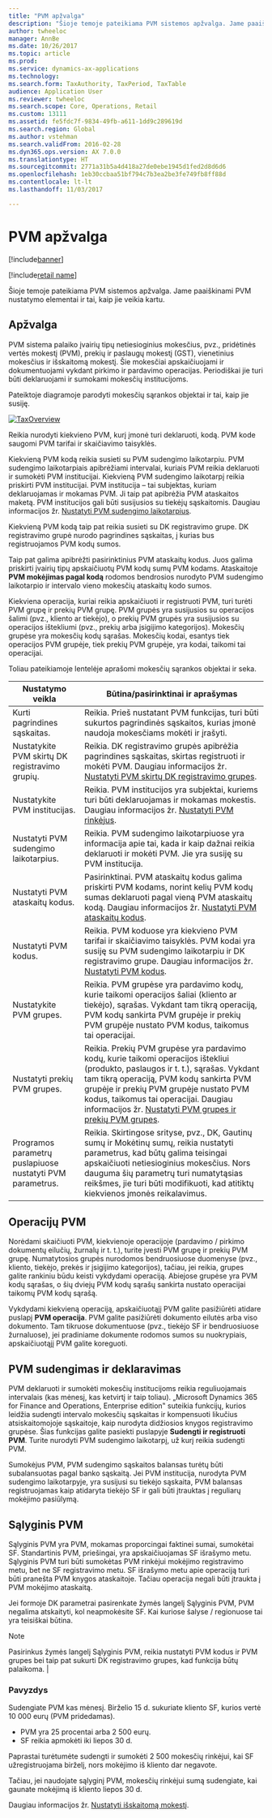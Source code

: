 ```yaml
---
title: "PVM apžvalga"
description: "Šioje temoje pateikiama PVM sistemos apžvalga. Jame paaiškinami PVM nustatymo elementai ir tai, kaip jie veikia kartu."
author: twheeloc
manager: AnnBe
ms.date: 10/26/2017
ms.topic: article
ms.prod: 
ms.service: dynamics-ax-applications
ms.technology: 
ms.search.form: TaxAuthority, TaxPeriod, TaxTable
audience: Application User
ms.reviewer: twheeloc
ms.search.scope: Core, Operations, Retail
ms.custom: 13111
ms.assetid: fe5fdc7f-9834-49fb-a611-1dd9c289619d
ms.search.region: Global
ms.author: vstehman
ms.search.validFrom: 2016-02-28
ms.dyn365.ops.version: AX 7.0.0
ms.translationtype: HT
ms.sourcegitcommit: 2771a31b5a4d418a27de0ebe1945d1fed2d8d6d6
ms.openlocfilehash: 1eb30ccbaa51bf794c7b3ea2be3fe749fb8ff88d
ms.contentlocale: lt-lt
ms.lasthandoff: 11/03/2017

---
```


# <a name="sales-tax-overview"></a>PVM apžvalga

[!include[banner](../includes/banner.md)]

[!include[retail name](../includes/retail-name.md)]


Šioje temoje pateikiama PVM sistemos apžvalga. Jame paaiškinami PVM nustatymo elementai ir tai, kaip jie veikia kartu.

<a name="overview"></a>Apžvalga
--------

PVM sistema palaiko įvairių tipų netiesioginius mokesčius, pvz., pridėtinės vertės mokestį (PVM), prekių ir paslaugų mokestį (GST), vienetinius mokesčius ir išskaitomą mokestį. Šie mokesčiai apskaičiuojami ir dokumentuojami vykdant pirkimo ir pardavimo operacijas. Periodiškai jie turi būti deklaruojami ir sumokami mokesčių institucijoms. 

Pateiktoje diagramoje parodyti mokesčių sąrankos objektai ir tai, kaip jie susiję.

[![TaxOverview](./media/taxoverview1-300x209.jpg)](./media/taxoverview1.jpg) 

Reikia nurodyti kiekvieno PVM, kurį įmonė turi deklaruoti, kodą. PVM kode saugomi PVM tarifai ir skaičiavimo taisyklės. 

Kiekvieną PVM kodą reikia susieti su PVM sudengimo laikotarpiu. PVM sudengimo laikotarpiais apibrėžiami intervalai, kuriais PVM reikia deklaruoti ir sumokėti PVM institucijai. Kiekvieną PVM sudengimo laikotarpį reikia priskirti PVM institucijai. PVM institucija – tai subjektas, kuriam deklaruojamas ir mokamas PVM. Ji taip pat apibrėžia PVM ataskaitos maketą. PVM institucijos gali būti susijusios su tiekėjų sąskaitomis. Daugiau informacijos žr. [Nustatyti PVM sudengimo laikotarpius](tasks/set-up-sales-tax-settlement-periods.md).

Kiekvieną PVM kodą taip pat reikia susieti su DK registravimo grupe. DK registravimo grupė nurodo pagrindines sąskaitas, į kurias bus registruojamos PVM kodų sumos. 

Taip pat galima apibrėžti pasirinktinius PVM ataskaitų kodus. Juos galima priskirti įvairių tipų apskaičiuotų PVM kodų sumų PVM kodams. Ataskaitoje **PVM mokėjimas pagal kodą** rodomos bendrosios nurodyto PVM sudengimo laikotarpio ir intervalo vieno mokesčių ataskaitų kodo sumos. 

Kiekviena operacija, kuriai reikia apskaičiuoti ir registruoti PVM, turi turėti PVM grupę ir prekių PVM grupę. PVM grupės yra susijusios su operacijos šalimi (pvz., kliento ar tiekėjo), o prekių PVM grupės yra susijusios su operacijos ištekliumi (pvz., prekių arba įsigijimo kategorijos). Mokesčių grupėse yra mokesčių kodų sąrašas. Mokesčių kodai, esantys tiek operacijos PVM grupėje, tiek prekių PVM grupėje, yra kodai, taikomi tai operacijai. 

Toliau pateikiamoje lentelėje aprašomi mokesčių sąrankos objektai ir seka.

| Nustatymo veikla                                                  | Būtina/pasirinktinai ir aprašymas                                                                                                                                                                                                                                                                                         |
|-----------------------------------------------------------------|---------------------------------------------------------------------------------------------------------------------------------------------------------------------------------------------------------------------------------------------------------------------------------------------------------------------------|
| Kurti pagrindines sąskaitas.                                           | Reikia. Prieš nustatant PVM funkcijas, turi būti sukurtos pagrindinės sąskaitos, kurias įmonė naudoja mokesčiams mokėti ir įrašyti.                                                                                                                                                                             |
| Nustatykite PVM skirtų DK registravimo grupių.                     | Reikia. DK registravimo grupės apibrėžia pagrindines sąskaitas, skirtas registruoti ir mokėti PVM.   Daugiau informacijos žr. [Nustatyti PVM skirtų DK registravimo grupes](tasks/set-up-ledger-posting-groups-sales-tax.md).                                                                                 |
| Nustatykite PVM institucijas.                                   | Reikia. PVM institucijos yra subjektai, kuriems turi būti deklaruojamas ir mokamas mokestis.    Daugiau informacijos žr. [Nustatyti PVM rinkėjus](tasks/set-up-sales-tax-authorities.md).                                                                                                                                          |
| Nustatyti PVM sudengimo laikotarpius.                            | Reikia. PVM sudengimo laikotarpiuose yra informacija apie tai, kada ir kaip dažnai reikia deklaruoti ir mokėti PVM. Jie yra susiję su PVM institucija.                                                                                                                                                       |
| Nustatyti PVM ataskaitų kodus.                               | Pasirinktinai. PVM ataskaitų kodus galima priskirti PVM kodams, norint kelių PVM kodų sumas deklaruoti pagal vieną PVM ataskaitų kodą. Daugiau informacijos žr. [Nustatyti PVM ataskaitų kodus](tasks/set-up-sales-tax-reporting-codes.md).                                         |
| Nustatyti PVM kodus.                                         | Reikia. PVM koduose yra kiekvieno PVM tarifai ir skaičiavimo taisyklės. PVM kodai yra susiję su PVM sudengimo laikotarpiu ir DK registravimo grupe. Daugiau informacijos žr. [Nustatyti PVM kodus](tasks/set-up-sales-tax-codes.md).                                |
| Nustatykite PVM grupes.                                        | Reikia. PVM grupėse yra pardavimo kodų, kurie taikomi operacijos šaliai (kliento ar tiekėjo), sąrašas. Vykdant tam tikrą operaciją, PVM kodų sankirta PVM grupėje ir prekių PVM grupėje nustato PVM kodus, taikomus tai operacijai.                  |
| Nustatyti prekių PVM grupes.                                   | Reikia. Prekių PVM grupėse yra pardavimo kodų, kurie taikomi operacijos ištekliui (produkto, paslaugos ir t. t.), sąrašas. Vykdant tam tikrą operaciją, PVM kodų sankirta PVM grupėje ir prekių PVM grupėje nustato PVM kodus, taikomus tai operacijai. Daugiau informacijos žr. [Nustatyti PVM grupes ir prekių PVM grupes](tasks/set-up-sales-tax-groups-item-sales-tax-groups.md). |
| Programos parametrų puslapiuose nustatyti PVM parametrus. | Reikia. Skirtingose srityse, pvz., DK, Gautinų sumų ir Mokėtinų sumų, reikia nustatyti parametrus, kad būtų galima teisingai apskaičiuoti netiesioginius mokesčius. Nors dauguma šių parametrų turi numatytąsias reikšmes, jie turi būti modifikuoti, kad atitiktų kiekvienos įmonės reikalavimus.                                          |

## <a name="sales-tax-on-transactions"></a>Operacijų PVM
Norėdami skaičiuoti PVM, kiekvienoje operacijoje (pardavimo / pirkimo dokumentų eilučių, žurnalų ir t. t.), turite įvesti PVM grupę ir prekių PVM grupę. Numatytosios grupės nurodomos bendruosiuose duomenyse (pvz., kliento, tiekėjo, prekės ir įsigijimo kategorijos), tačiau, jei reikia, grupes galite rankiniu būdu keisti vykdydami operaciją. Abiejose grupėse yra PVM kodų sąrašas, o šių dviejų PVM kodų sąrašų sankirta nustato operacijai taikomų PVM kodų sąrašą. 

Vykdydami kiekvieną operaciją, apskaičiuotąjį PVM galite pasižiūrėti atidare puslapį **PVM operacija**. PVM galite pasižiūrėti dokumento eilutės arba viso dokumento. Tam tikruose dokumentuose (pvz., tiekėjo SF ir bendruosiuose žurnaluose), jei pradiniame dokumente rodomos sumos su nuokrypiais, apskaičiuotąjį PVM galite koreguoti.

## <a name="sales-tax-settlement-and-reporting"></a>PVM sudengimas ir deklaravimas
PVM deklaruoti ir sumokėti mokesčių institucijoms reikia reguliuojamais intervalais (kas mėnesį, kas ketvirtį ir taip toliau). „Microsoft Dynamics 365 for Finance and Operations, Enterprise edition‟ suteikia funkcijų, kurios leidžia sudengti intervalo mokesčių sąskaitas ir kompensuoti likučius atsiskaitomojoje sąskaitoje, kaip nurodyta didžiosios knygos registravimo grupėse. Šias funkcijas galite pasiekti puslapyje **Sudengti ir registruoti PVM**. Turite nurodyti PVM sudengimo laikotarpį, už kurį reikia sudengti PVM. 

Sumokėjus PVM, PVM sudengimo sąskaitos balansas turėtų būti subalansuotas pagal banko sąskaitą. Jei PVM institucija, nurodyta PVM sudengimo laikotarpyje, yra susijusi su tiekėjo sąskaita, PVM balansas registruojamas kaip atidaryta tiekėjo SF ir gali būti įtrauktas į reguliarų mokėjimo pasiūlymą.

## <a name="conditional-sales-tax"></a>Sąlyginis PVM
Sąlyginis PVM yra PVM, mokamas proporcingai faktinei sumai, sumokėtai SF. Standartinis PVM, priešingai, yra apskaičiuojamas SF išrašymo metu. Sąlyginis PVM turi būti sumokėtas PVM rinkėjui mokėjimo registravimo metu, bet ne SF registravimo metu. SF išrašymo metu apie operaciją turi būti pranešta PVM knygos ataskaitoje. Tačiau operacija negali būti įtraukta į PVM mokėjimo ataskaitą. 

Jei formoje DK parametrai pasirenkate žymės langelį Sąlyginis PVM, PVM negalima atskaityti, kol neapmokėsite SF. Kai kuriose šalyse / regionuose tai yra teisiškai būtina.

> [!NOTE]
> Pasirinkus žymės langelį Sąlyginis PVM, reikia nustatyti PVM kodus ir PVM grupes bei taip pat sukurti DK registravimo grupes, kad funkcija būtų palaikoma. |

###  <a name="example"></a>Pavyzdys

Sudengiate PVM kas mėnesį. Birželio 15 d. sukuriate kliento SF, kurios vertė 10 000 eurų (PVM pridedamas).
-   PVM yra 25 procentai arba 2 500 eurų.
-   SF reikia apmokėti iki liepos 30 d.

Paprastai turėtumėte sudengti ir sumokėti 2 500 mokesčių rinkėjui, kai SF užregistruojama birželį, nors mokėjimo iš kliento dar negavote. 

Tačiau, jei naudojate sąlyginį PVM, mokesčių rinkėjui sumą sudengiate, kai gaunate mokėjimą iš kliento liepos 30 d.


Daugiau informacijos žr. [Nustatyti išskaitomą mokestį](tasks/set-up-withholding-tax.md).

